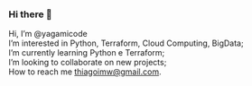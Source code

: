 ### Hi there 👋

Hi, I’m @yagamicode<br>
I’m interested in Python, Terraform, Cloud Computing, BigData;<br>
I’m currently learning Python e Terraform;<br>
I’m looking to collaborate on new projects;<br>
How to reach me thiagoimw@gmail.com.<br>
